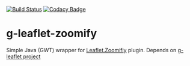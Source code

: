 [![Build Status](https://travis-ci.org/infinitenature/g-leaflet-zoomify.svg?branch=master)](https://travis-ci.org/infinitenature/g-leaflet-zoomify) [![Codacy Badge](https://api.codacy.com/project/badge/Grade/6ace34b25aca4e8bb6ce9e0fb8f120a2)](https://www.codacy.com/app/dve/g-leaflet-zoomify?utm_source=github.com&amp;utm_medium=referral&amp;utm_content=infinitenature/g-leaflet-zoomify&amp;utm_campaign=Badge_Grade)
# g-leaflet-zoomify

Simple Java (GWT) wrapper for [Leaflet.Zoomifiy](https://github.com/cmulders/Leaflet.Zoomify) plugin. Depends on [g-leaflet project](https://github.com/mstahv/g-leaflet)
